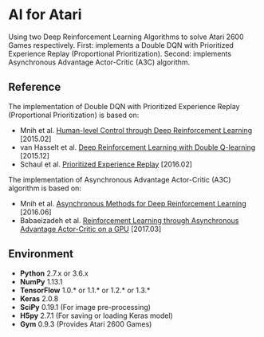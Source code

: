 # AI for Atari

Using two Deep Reinforcement Learning Algorithms to solve Atari 2600 Games respectively.
First: implements a Double DQN with Prioritized Experience Replay (Proportional Prioritization).
Second: implements Asynchronous Advantage Actor-Critic (A3C) algorithm.

## Reference
The implementation of Double DQN with Prioritized Experience Replay (Proportional Prioritization) is based on:
- Mnih et al. [Human-level Control through Deep Reinforcement Learning](https://storage.googleapis.com/deepmind-media/dqn/DQNNaturePaper.pdf) [2015.02]
- van Hasselt et al. [Deep Reinforcement Learning with Double Q-learning](https://arxiv.org/pdf/1509.06461.pdf) [2015.12]
- Schaul et al. [Prioritized Experience Replay](https://arxiv.org/pdf/1511.05952.pdf) [2016.02]

The implementation of Asynchronous Advantage Actor-Critic (A3C) algorithm is based on:
- Mnih et al. [Asynchronous Methods for Deep Reinforcement Learning](https://arxiv.org/pdf/1602.01783.pdf) [2016.06]
- Babaeizadeh et al. [Reinforcement Learning through Asynchronous Advantage Actor-Critic on a GPU](https://arxiv.org/pdf/1611.06256.pdf) [2017.03]


## Environment
- <b>Python</b> 2.7.x or 3.6.x
- <b>NumPy</b> 1.13.1
- <b>TensorFlow</b> 1.0.* or 1.1.* or 1.2.* or 1.3.*
- <b>Keras</b> 2.0.8
- <b>SciPy</b> 0.19.1 (For image pre-processing)
- <b>H5py</b> 2.7.1 (For saving or loading Keras model)
- <b>Gym</b> 0.9.3 (Provides Atari 2600 Games)
